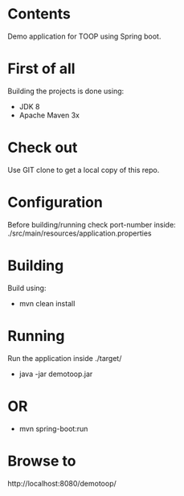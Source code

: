 # Contents #
Demo application for TOOP using Spring boot.

# First of all #
Building the projects is done using:
- JDK 8
- Apache Maven 3x

# Check out #
Use GIT clone to get a local copy of this repo.

# Configuration #
Before building/running check port-number inside:
./src/main/resources/application.properties

# Building #
Build using:
- mvn clean install

# Running #
Run the application inside
./target/

- java -jar demotoop<version>.jar

# OR #
- mvn spring-boot:run

# Browse to # 
http://localhost:8080/demotoop/ 


